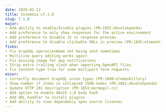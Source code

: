 ```yaml
---
date: 2020-02-12
title: Insomnia v7.1.0
slug: 7.1.0
major:
- Add ability to enable/disable plugins (PR:1855:develohpanda)
- Add preference to only show responses for the active environment
- Add preference to disable JS in response preview
- Add preference to disable clickable URLs in preview (PR:1845:elemanhillary)
fixes:
- Fix GraphQL operationName not being sent sometimes
- Multiline query editing works again
- Fix missing image for app notifications
- Strip extra trailing slash when importing OpenAPI files
- Fix Content-type true for some multipart form requests
minor:
- Correctly document GraphQL union types (PR:1880:elemanhillary)
- Show number if items in collapsed JSON nodes (PR:1861:develohpanda)
- Update HTTP 201 description (PR:1853:mormegil-cz)
- Add option to enable OAuth 1.0 body hash
- Add URL handler to install plugins
- Add ability to view dependency open source licenses
---
```

